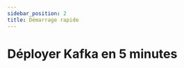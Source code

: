 ```yaml
---
sidebar_position: 2
title: Démarrage rapide
---
```


# Déployer Kafka en 5 minutes

<!-- TODO: Contenu à rédiger -->